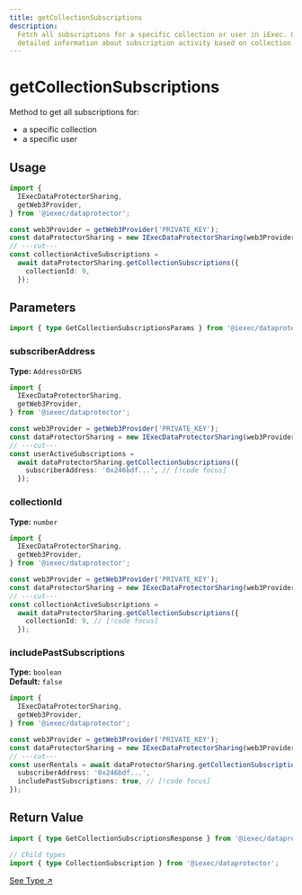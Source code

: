 ```yaml
---
title: getCollectionSubscriptions
description:
  Fetch all subscriptions for a specific collection or user in iExec. Get
  detailed information about subscription activity based on collection ID.
---
```


# getCollectionSubscriptions

Method to get all subscriptions for:

- a specific collection
- a specific user

## Usage

```ts twoslash
import {
  IExecDataProtectorSharing,
  getWeb3Provider,
} from '@iexec/dataprotector';

const web3Provider = getWeb3Provider('PRIVATE_KEY');
const dataProtectorSharing = new IExecDataProtectorSharing(web3Provider);
// ---cut---
const collectionActiveSubscriptions =
  await dataProtectorSharing.getCollectionSubscriptions({
    collectionId: 9,
  });
```

## Parameters

```ts twoslash
import { type GetCollectionSubscriptionsParams } from '@iexec/dataprotector';
```

### subscriberAddress <OptionalBadge />

**Type:** `AddressOrENS`

```ts twoslash
import {
  IExecDataProtectorSharing,
  getWeb3Provider,
} from '@iexec/dataprotector';

const web3Provider = getWeb3Provider('PRIVATE_KEY');
const dataProtectorSharing = new IExecDataProtectorSharing(web3Provider);
// ---cut---
const userActiveSubscriptions =
  await dataProtectorSharing.getCollectionSubscriptions({
    subscriberAddress: '0x246bdf...', // [!code focus]
  });
```

### collectionId <OptionalBadge />

**Type:** `number`

```ts twoslash
import {
  IExecDataProtectorSharing,
  getWeb3Provider,
} from '@iexec/dataprotector';

const web3Provider = getWeb3Provider('PRIVATE_KEY');
const dataProtectorSharing = new IExecDataProtectorSharing(web3Provider);
// ---cut---
const collectionActiveSubscriptions =
  await dataProtectorSharing.getCollectionSubscriptions({
    collectionId: 9, // [!code focus]
  });
```

### includePastSubscriptions <OptionalBadge />

**Type:** `boolean`  
**Default:** `false`

```ts twoslash
import {
  IExecDataProtectorSharing,
  getWeb3Provider,
} from '@iexec/dataprotector';

const web3Provider = getWeb3Provider('PRIVATE_KEY');
const dataProtectorSharing = new IExecDataProtectorSharing(web3Provider);
// ---cut---
const userRentals = await dataProtectorSharing.getCollectionSubscriptions({
  subscriberAddress: '0x246bdf...',
  includePastSubscriptions: true, // [!code focus]
});
```

## Return Value

```ts twoslash
import { type GetCollectionSubscriptionsResponse } from '@iexec/dataprotector';

// Child types
import { type CollectionSubscription } from '@iexec/dataprotector';
```

<a href="https://github.com/iExecBlockchainComputing/dataprotector-sdk/blob/c83e30e6ce8b55ecf8a35ecb4eb1014cd4ecefe9/packages/sdk/src/lib/types/sharingTypes.ts" target="_blank">See
Type ↗️</a>
